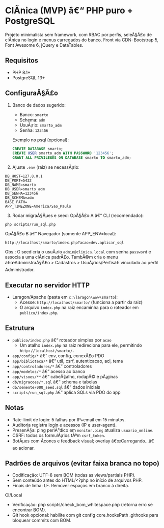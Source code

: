 ﻿# ClÃ­nica (MVP) â€“ PHP puro + PostgreSQL

Projeto minimalista sem framework, com RBAC por perfis, seleÃ§Ã£o de clÃ­nica no login e menus carregados do banco. Front via CDN: Bootstrap 5, Font Awesome 6, jQuery e DataTables.

## Requisitos
- PHP 8.1+
- PostgreSQL 13+

## ConfiguraÃ§Ã£o
1) Banco de dados sugerido:
   - Banco: `smarto`
   - Schema: `adm`
   - UsuÃ¡rio: `smarto_adm`
   - Senha: `123456`

   Exemplo no psql (opcional):
   ```sql
   CREATE DATABASE smarto;
   CREATE USER smarto_adm WITH PASSWORD '123456';
   GRANT ALL PRIVILEGES ON DATABASE smarto TO smarto_adm;
   ```

2) Ajuste `.env` (raiz) se necessÃ¡rio:
```
DB_HOST=127.0.0.1
DB_PORT=5432
DB_NAME=smarto
DB_USER=smarto_adm
DB_SENHA=123456
DB_SCHEMA=adm
BASE_PATH=
APP_TIMEZONE=America/Sao_Paulo
```

3) Rodar migraÃ§Ãµes e seed:
OpÃ§Ã£o A â€“ CLI (recomendado):
```
php scripts/run_sql.php
```

OpÃ§Ã£o B â€“ Navegador (somente APP_ENV=local):
```
http://localhost/smarto/index.php?acao=dev.aplicar_sql
```

Obs.: O seed cria o usuÃ¡rio `admin@clinica.local` com senha `password` e associa a uma clÃ­nica padrÃ£o. TambÃ©m cria o menu â€œAdministraÃ§Ã£o > Cadastros > UsuÃ¡rios/Perfisâ€ vinculado ao perfil Administrador.

## Executar no servidor HTTP
- Laragon/Apache (pasta em `c:\laragon\www\smarto`):
  - Acesse: `http://localhost/smarto/` (funciona a partir da raiz)
  - O arquivo `index.php` na raiz encaminha para o roteador em `publico/index.php`.

## Estrutura
- `publico/index.php` â€“ roteador simples por `acao`
  - Um atalho `index.php` na raiz redireciona para ele, permitindo `http://localhost/smarto/`.
- `app/config/*` â€“ env, config, conexÃ£o PDO
- `app/biblioteca/*` â€“ util, csrf, autenticacao, acl, tema
- `app/controladores/*` â€“ controladores
- `app/modelos/*` â€“ acesso ao banco
- `app/visoes/**` â€“ cabeÃ§alho, rodapÃ© e pÃ¡ginas
- `db/migracoes/*.sql` â€“ schema e tabelas
- `db/semente/000_seed.sql` â€“ dados iniciais
- `scripts/run_sql.php` â€“ aplica SQLs via PDO do app

## Notas
- Rate-limit de login: 5 falhas por IP+email em 15 minutos.
- Auditoria registra login e acessos (IP e user-agent).
- PresenÃ§a: ping periÃ³dico em `monitor.ping` atualiza `usuario_online`.
- CSRF: todos os formulÃ¡rios tÃªm `csrf_token`.
- BotÃµes com Ã­cones e feedback visual; overlay â€œCarregando...â€ ao acionar.

## Padrões de arquivos (evitar faixa branca no topo)
- Codificação: UTF-8 sem BOM (todas as views/partials PHP).
- Sem conteúdo antes do HTML/<?php no início de arquivos PHP.
- Finais de linha: LF. Remover espaços em branco à direita.

CI/Local
- Verificação: php scripts/check_bom_whitespace.php (retorna erro se encontrar BOM).
- Git hook opcional: habilite com git config core.hooksPath .githooks para bloquear commits com BOM.
